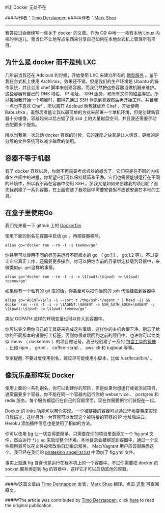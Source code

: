 #让 Docker 无处不在

#####作者：[Timo Derstappen](https://twitter.com/teemow)
#####译者：[Mark Shao](http://weibo.com/1889619455)

***

我答应过会继续写一些关于 docker 的文章。作为 CØ 中唯一一枚有本地 Linux 内核的幸运儿，我当仁不让地写点东西来分享自己如何在本地台式机上管理所有项目。

## 为什么是 docker 而不是纯 LXC

几年前当我还在 Adcloud 的时候，开始使用 LXC 来建立所有的 [微型服务](http://yobriefca.se/blog/2013/04/29/micro-service-architecture/) 。鉴于我在台式机上使用 Archlinux，效果还不错。但是我们的生产环境是 Ubuntu 的操作系统，并且会用 chef 脚本来创建容器，而我仍然把这些容器当做机器来维护。这些容器有自己的 DNS 域名、 IP 地址、 SSH 服务，和所有文件的磁盘绑定。所以每当我开始一个项目时，都得先通过 SSH 登录到机器然后再开始工作。并且我一点也不喜欢 Chef ，所以离开 Adcloud 后我就放弃 Chef ，开始使用 Babushka 。虽然后者能让我以最简单的方式来部署一个单机环境，但是创建新容器十分缓慢，容器起来以后占据了我 ssd 上的大量磁盘空间，并且我还需要手动去配置多个服务。


所以当我第一次启动 docker 容器的时候，它的速度之快真是让人惊讶。更棒的是分层的文件系统可以减少磁盘的使用。

## 容器不等于机器

有了 docker 容器以后，你就不再需要考虑机器的概念了。它们只是在不同的内核命名空间中的进程，你希望它们可以保持精简和干净。它们也需要能够运行在不同的环境中，所以我不再在容器中使用 SSH 。那我又是如何来创建我的项目呢？首先我创建了一系列容器，在上面安装了我项目中需要安装但不应该安装在本地的工具。

## 在盒子里使用Go

我们先来看一下 github 上的 [Dockerfile](https://github.com/teemow/docker-go/blob/master/Dockerfile)

使用下面的别名在容器中启动 go ，再把容器移除。

```
alias go="docker run --rm -t -i teemow/go"
```

你甚至可以使用不同的标签来运行不同版本的 go （ go:1.1 、 go:1.2 等）。不过要让它它真正工作，还需要更多操作。你可以把你当前的目录绑定挂载到容器中，来做类似`go get`这样的事情。

```
alias go="docker run --rm -t -i -v \$(pwd):\$(pwd) -w \$(pwd) teemow/go"
```

如果你有一个私有的 git 库的话，你甚至可以把你当前的 ssh 代理挂载到容器中.

```
alias go="AGENT=\$(ls -1 --sort t /tmp/ssh-*/agent.* | head -1) && docker run --rm -t -i -v \$AGENT:\$AGENT -e SSH_AUTH_SOCK=\$AGENT -v \$(pwd):\$(pwd) -w \$(pwd) teemow/go"
```

类似 GOPATH 这样的环境变量也可以传入到容器中。

你可以完全用你自己的工具链来完成这些事情，这样你的主机会很干净。别忘了给你的不同版本的镜像打上标签，否则你很难跳回到之前的项目中。也许你可以给类似 rbenv （ dockerenv ）的项目做记号。我已经创建了一系列 [包含工具的镜像](https://github.com/search?q=%40teemow+docker) ，比如 npm 、 grunt 、 coffee-script 、 aws-cli 和 tugboat 等等。

专家提醒: 不要过度使用别名，建议尽可能使用小脚本，比如 /usr/local/bin/ 。

## 像玩乐高那样玩 Docker 

使用上面的一系列别名，你可以构建你的项目，但是如果你想运行或者测试项目，通常需要多个容器。你不能在同一个容器内运行你的 webservice 、 postgres 和 redis 服务。每个服务都运行在自己的容器里面，现在你需要把它们装配在一起。

Docker 的 [links](http://docs.docker.io/en/latest/use/working_with_links_names/) 功能可以帮你实现。一个被链接的容器可以通过环境变量来实现自我描述，这样另外一台容器可以发现这个被链接的容器的 IP 地址和端口。 Heroku 添加插件信息也是使用了相似的方法。

你可以使用 [fig](http://orchardup.github.io/fig/) 让一切变得更简单，只需要在你的项目里面添加一个 fig.yml 文件，然后运行 `fig up` 来启动整个环境。本地目录会被绑定到容器中，通过一个文件观察器可以在文件被修改后自动重启服务。 Mac/Vagrant 用户应该很熟悉这个。我已经在我们的 [piratesinn angellist list](https://github.com/catalyst-zero/thepiratesinn-startups-api/blob/master/fig.yml) 中添加了 fig.yml 文件。

事实上就连 fig 自身也是运行在我本机上的一个容器中。不过你需要把 docker 的 socket 服务绑定到 fig 的容器中，这样它才可以启动其他的容器。

***

#####这篇文章由 [Timo Derstappen](https://twitter.com/teemow) 发表，[Mark Shao](http://weibo.com/1889619455) 翻译。点击 [这里](http://catalyst-zero.com/dockerize-all-the-things/?utm_source=Docker+News&utm_campaign=c3d355131c-Docker_0_5_0_7_18_2013&utm_medium=email&utm_term=0_c0995b6e8f-c3d355131c-235722981) 可查阅原文。

#####The article was contributed by [Timo Derstappen](https://twitter.com/teemow), click [here](http://catalyst-zero.com/dockerize-all-the-things/?utm_source=Docker+News&utm_campaign=c3d355131c-Docker_0_5_0_7_18_2013&utm_medium=email&utm_term=0_c0995b6e8f-c3d355131c-235722981) to read the original publication. 

